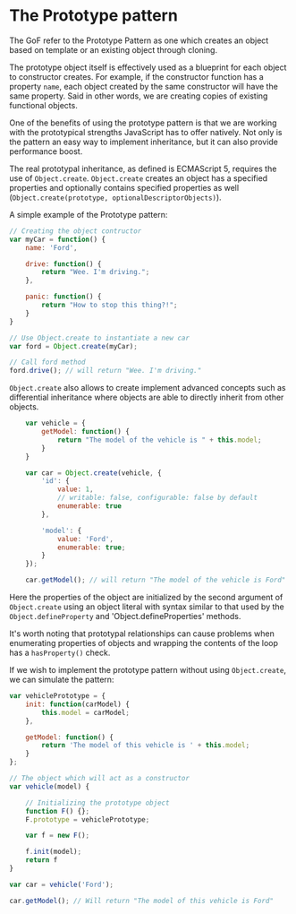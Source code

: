 # The Prototype pattern

The GoF refer to the Prototype Pattern as one which creates an object based on template or an existing object through cloning.

The prototype object itself is effectively used as a blueprint for each object to constructor creates. For example, if the constructor function has a property `name`, each object created by the same constructor will have the same property. Said in other words, we are creating copies of existing functional objects.

One of the benefits of using the prototype pattern is that we are working with the prototypical strengths JavaScript has to offer natively. Not only is the pattern an easy way to implement inheritance, but it can also provide performance boost.

The real prototypal inheritance, as defined is ECMAScript 5, requires the use of `Object.create`. `Object.create` creates an object has a specified properties and optionally contains specified properties as well (`Object.create(prototype, optionalDescriptorObjects)`).

A simple example of the Prototype pattern:

```js
// Creating the object contructor
var myCar = function() {
    name: 'Ford',

    drive: function() {
        return "Wee. I'm driving.";
    },

    panic: function() {
        return "How to stop this thing?!";
    }
}

// Use Object.create to instantiate a new car
var ford = Object.create(myCar);

// Call ford method
ford.drive(); // will return "Wee. I'm driving."
```

`Object.create` also allows to create implement advanced concepts such as differential inheritance where objects are able to directly inherit from other objects.

```js
    var vehicle = {
        getModel: function() {
            return "The model of the vehicle is " + this.model;
        }
    }

    var car = Object.create(vehicle, {
        'id': {
            value: 1,
            // writable: false, configurable: false by default
            enumerable: true
        },

        'model': {
            value: 'Ford',
            enumerable: true;
        }
    });

    car.getModel(); // will return "The model of the vehicle is Ford"
```

Here the properties of the object are initialized by the second argument of `Object.create` using an object literal with syntax similar to that used by the `Object.defineProperty` and 'Object.defineProperties' methods.

It's worth noting that prototypal relationships can cause problems when enumerating properties of objects and wrapping the contents of the loop has a `hasProperty()` check.

If we wish to implement the prototype pattern without using `Object.create`, we can simulate the pattern:

```js
var vehiclePrototype = {
    init: function(carModel) {
        this.model = carModel;
    },

    getModel: function() {
        return 'The model of this vehicle is ' + this.model;
    }
};

// The object which will act as a constructor
var vehicle(model) {

    // Initializing the prototype object
    function F() {};
    F.prototype = vehiclePrototype;

    var f = new F();

    f.init(model);
    return f
}

var car = vehicle('Ford');

car.getModel(); // Will return "The model of this vehicle is Ford"
```
